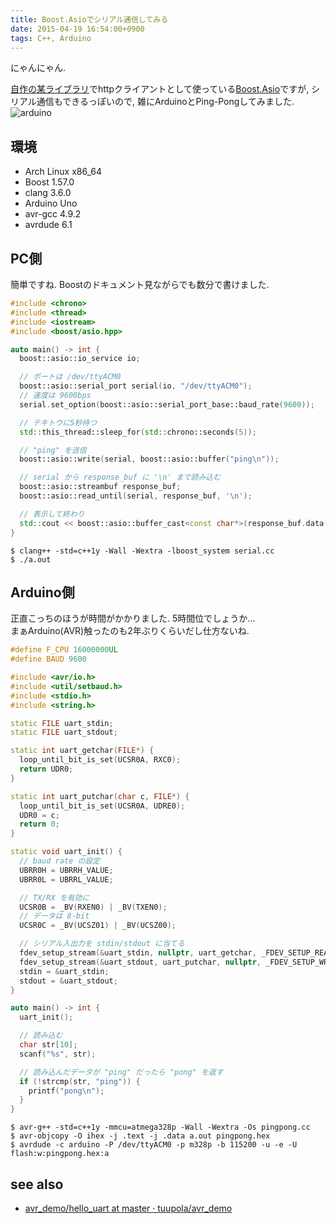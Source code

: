 ```yaml
---
title: Boost.Asioでシリアル通信してみる
date: 2015-04-19 16:54:00+0900
tags: C++, Arduino
---
```


にゃんにゃん.

[自作の某ライブラリ](https://github.com/Tosainu/twitpp)でhttpクライアントとして使っている[Boost.Asio](http://www.boost.org/doc/libs/1_58_0/doc/html/boost_asio.html)ですが, シリアル通信もできるっぽいので, 雑にArduinoとPing-Pongしてみました.  
![arduino](https://lh3.googleusercontent.com/-qIVAKRgxKYM/VTNcTHRUcPI/AAAAAAAAED4/Gr-1YU_LKIA/s640/IMG_2763.JPG)

## 環境

* Arch Linux x86\_64
* Boost 1.57.0
* clang 3.6.0
* Arduino Uno
* avr-gcc 4.9.2
* avrdude 6.1

## PC側

簡単ですね. Boostのドキュメント見ながらでも数分で書けました.

```cpp
#include <chrono>
#include <thread>
#include <iostream>
#include <boost/asio.hpp>

auto main() -> int {
  boost::asio::io_service io;

  // ポートは /dev/ttyACM0
  boost::asio::serial_port serial(io, "/dev/ttyACM0");
  // 速度は 9600bps
  serial.set_option(boost::asio::serial_port_base::baud_rate(9600));

  // テキトウに5秒待つ
  std::this_thread::sleep_for(std::chrono::seconds(5));

  // "ping" を送信
  boost::asio::write(serial, boost::asio::buffer("ping\n"));

  // serial から response_buf に '\n' まで読み込む
  boost::asio::streambuf response_buf;
  boost::asio::read_until(serial, response_buf, '\n');

  // 表示して終わり
  std::cout << boost::asio::buffer_cast<const char*>(response_buf.data());
}
```

```
$ clang++ -std=c++1y -Wall -Wextra -lboost_system serial.cc
$ ./a.out
```

## Arduino側

正直こっちのほうが時間がかかりました. 5時間位でしょうか...  
まぁArduino(AVR)触ったのも2年ぶりくらいだし仕方ないね.

```cpp
#define F_CPU 16000000UL
#define BAUD 9600

#include <avr/io.h>
#include <util/setbaud.h>
#include <stdio.h>
#include <string.h>

static FILE uart_stdin;
static FILE uart_stdout;

static int uart_getchar(FILE*) {
  loop_until_bit_is_set(UCSR0A, RXC0);
  return UDR0;
}

static int uart_putchar(char c, FILE*) {
  loop_until_bit_is_set(UCSR0A, UDRE0);
  UDR0 = c;
  return 0;
}

static void uart_init() {
  // baud rate の設定
  UBRR0H = UBRRH_VALUE;
  UBRR0L = UBRRL_VALUE;

  // TX/RX を有効に
  UCSR0B = _BV(RXEN0) | _BV(TXEN0);
  // データは 8-bit
  UCSR0C = _BV(UCSZ01) | _BV(UCSZ00);

  // シリアル入出力を stdin/stdout に当てる
  fdev_setup_stream(&uart_stdin, nullptr, uart_getchar, _FDEV_SETUP_READ);
  fdev_setup_stream(&uart_stdout, uart_putchar, nullptr, _FDEV_SETUP_WRITE);
  stdin = &uart_stdin;
  stdout = &uart_stdout;
}

auto main() -> int {
  uart_init();

  // 読み込む
  char str[10];
  scanf("%s", str);

  // 読み込んだデータが "ping" だったら "pong" を返す
  if (!strcmp(str, "ping")) {
    printf("pong\n");
  }
}
```

```
$ avr-g++ -std=c++1y -mmcu=atmega328p -Wall -Wextra -Os pingpong.cc
$ avr-objcopy -O ihex -j .text -j .data a.out pingpong.hex
$ avrdude -c arduino -P /dev/ttyACM0 -p m328p -b 115200 -u -e -U flash:w:pingpong.hex:a
```

## see also

* [avr\_demo/hello\_uart at master · tuupola/avr\_demo](https://github.com/tuupola/avr_demo/tree/master/hello_uart)

